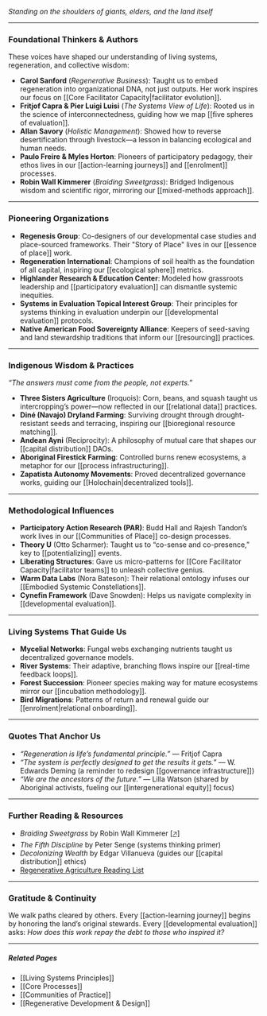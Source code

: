 *Standing on the shoulders of giants, elders, and the land itself*  

---

### **Foundational Thinkers & Authors**  
These voices have shaped our understanding of living systems, regeneration, and collective wisdom:  
- **Carol Sanford** (*Regenerative Business*): Taught us to embed regeneration into organizational DNA, not just outputs. Her work inspires our focus on [[Core Facilitator Capacity|facilitator evolution]].  
- **Fritjof Capra & Pier Luigi Luisi** (*The Systems View of Life*): Rooted us in the science of interconnectedness, guiding how we map [[five spheres of evaluation]].  
- **Allan Savory** (*Holistic Management*): Showed how to reverse desertification through livestock—a lesson in balancing ecological and human needs.  
- **Paulo Freire & Myles Horton**: Pioneers of participatory pedagogy, their ethos lives in our [[action-learning journeys]] and [[enrolment]] processes.  
- **Robin Wall Kimmerer** (*Braiding Sweetgrass*): Bridged Indigenous wisdom and scientific rigor, mirroring our [[mixed-methods approach]].  

---

### **Pioneering Organizations**  
- **Regenesis Group**: Co-designers of our developmental case studies and place-sourced frameworks. Their "Story of Place" lives in our [[essence of place]] work.  
- **Regeneration International**: Champions of soil health as the foundation of all capital, inspiring our [[ecological sphere]] metrics.  
- **Highlander Research & Education Center**: Modeled how grassroots leadership and [[participatory evaluation]] can dismantle systemic inequities.  
- **Systems in Evaluation Topical Interest Group**: Their principles for systems thinking in evaluation underpin our [[developmental evaluation]] protocols.  
- **Native American Food Sovereignty Alliance**: Keepers of seed-saving and land stewardship traditions that inform our [[resourcing]] practices.  

---

### **Indigenous Wisdom & Practices**  
*“The answers must come from the people, not experts.”*  
- **Three Sisters Agriculture** (Iroquois): Corn, beans, and squash taught us intercropping’s power—now reflected in our [[relational data]] practices.  
- **Diné (Navajo) Dryland Farming**: Surviving drought through drought-resistant seeds and terracing, inspiring our [[bioregional resource matching]].  
- **Andean Ayni** (Reciprocity): A philosophy of mutual care that shapes our [[capital distribution]] DAOs.  
- **Aboriginal Firestick Farming**: Controlled burns renew ecosystems, a metaphor for our [[process infrastructuring]].  
- **Zapatista Autonomy Movements**: Proved decentralized governance works, guiding our [[Holochain|decentralized tools]].  

---

### **Methodological Influences**  
- **Participatory Action Research (PAR)**: Budd Hall and Rajesh Tandon’s work lives in our [[Communities of Place]] co-design processes.  
- **Theory U** (Otto Scharmer): Taught us to “co-sense and co-presence,” key to [[potentializing]] events.  
- **Liberating Structures**: Gave us micro-patterns for [[Core Facilitator Capacity|facilitator teams]] to unleash collective genius.  
- **Warm Data Labs** (Nora Bateson): Their relational ontology infuses our [[Embodied Systemic Constellations]].  
- **Cynefin Framework** (Dave Snowden): Helps us navigate complexity in [[developmental evaluation]].  

---

### **Living Systems That Guide Us**  
- **Mycelial Networks**: Fungal webs exchanging nutrients taught us decentralized governance models.  
- **River Systems**: Their adaptive, branching flows inspire our [[real-time feedback loops]].  
- **Forest Succession**: Pioneer species making way for mature ecosystems mirror our [[incubation methodology]].  
- **Bird Migrations**: Patterns of return and renewal guide our [[enrolment|relational onboarding]].  

---

### **Quotes That Anchor Us**  
- *“Regeneration is life’s fundamental principle.”* — Fritjof Capra  
- *“The system is perfectly designed to get the results it gets.”* — W. Edwards Deming (a reminder to redesign [[governance infrastructure]])  
- *“We are the ancestors of the future.”* — Lilla Watson (shared by Aboriginal activists, fueling our [[intergenerational equity]] focus)  

---

### **Further Reading & Resources**  
- *Braiding Sweetgrass* by Robin Wall Kimmerer [[🡥]](https://www.robinwallkimmerer.com/)  
- *The Fifth Discipline* by Peter Senge (systems thinking primer)  
- *Decolonizing Wealth* by Edgar Villanueva (guides our [[capital distribution]] ethics)  
- [Regenerative Agriculture Reading List](https://nfu.org/2020/10/12/the-indigenous-origins-of-regenerative-agriculture/)  

---

### **Gratitude & Continuity**  
We walk paths cleared by others. Every [[action-learning journey]] begins by honoring the land’s original stewards. Every [[developmental evaluation]] asks: *How does this work repay the debt to those who inspired it?*  

---

##### **Related Pages**  
- [[Living Systems Principles]]  
- [[Core Processes]]  
- [[Communities of Practice]]  
- [[Regenerative Development & Design]]  